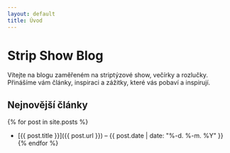 ```yaml
---
layout: default
title: Úvod
---
```


# Strip Show Blog

Vítejte na blogu zaměřeném na striptýzové show, večírky a rozlučky. Přinášíme vám články, inspiraci a zážitky, které vás pobaví a inspirují.

## Nejnovější články

{% for post in site.posts %}
- [{{ post.title }}]({{ post.url }}) – {{ post.date | date: "%-d. %-m. %Y" }}
{% endfor %}
